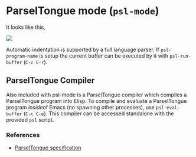 # ParselTongue mode (`psl-mode`)

It looks like this,

![](http://i.imgur.com/BXXE8.png)

Automatic indentation is supported by a full language parser. If
`psl-program-name` is setup the current buffer can be executed by it
with `psl-run-buffer` (`C-c C-r`).

## ParselTongue Compiler

Also included with psl-mode is a ParselTongue compiler which compiles
a ParselTongue program into Elisp. To compile and evaluate a
ParselTongue program *inside*of Emacs (no spawning other processes),
use `psl-eval-buffer` (`C-c C-e`). This compiler can be accessed
standalone with the provided `psl` script.

### References

 * [ParselTongue specification](http://www.cs.brown.edu/courses/cs173/2012/Assignments/ParselTest/spec.html)
